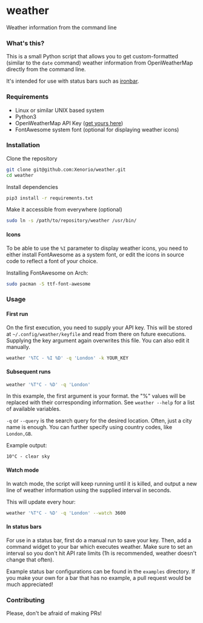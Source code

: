 # weather
Weather information from the command line

### What's this?
This is a small Python script that allows you to get custom-formatted (similar to the ``date`` command) weather information from OpenWeatherMap directly from the command line.

It's intended for use with status bars such as [ironbar](https://github.com/JakeStanger/ironbar).

### Requirements
- Linux or similar UNIX based system
- Python3
- OpenWeatherMap API Key ([get yours here](https://home.openweathermap.org/api_keys))
- FontAwesome system font (optional for displaying weather icons)

### Installation
Clone the repository

```bash
git clone git@github.com:Xenorio/weather.git
cd weather
```

Install dependencies

```bash
pip3 install -r requirements.txt
```

Make it accessible from everywhere (optional)

```bash
sudo ln -s /path/to/repository/weather /usr/bin/
```

#### Icons
To be able to use the ``%I`` parameter to display weather icons, you need to either install FontAwesome as a system font, or edit the icons in source code to reflect a font of your choice.

Installing FontAwesome on Arch:
```bash
sudo pacman -S ttf-font-awesome
```

### Usage

#### First run
On the first execution, you need to supply your API key. This will be stored at ``~/.config/weather/keyfile`` and read from there on future executions. Supplying the key argument again overwrites this file. You can also edit it manually.

```bash
weather '%TC - %I %D' -q 'London' -k YOUR_KEY
```

#### Subsequent runs
```bash
weather '%T°C - %D' -q 'London'
```

In this example, the first argument is your format. the "%" values will be replaced with their corresponding information. See ``weather --help`` for a list of available variables.

``-q`` or ``--query`` is the search query for the desired location. Often, just a city name is enough. You can further specify using country codes, like ``London,GB``.

Example output:
```
10°C - clear sky
```

#### Watch mode
In watch mode, the script will keep running until it is killed, and output a new line of weather information using the supplied interval in seconds.

This will update every hour:

```bash
weather '%T°C - %D' -q 'London' --watch 3600
```

#### In status bars
For use in a status bar, first do a manual run to save your key. Then, add a command widget to your bar which executes weather. Make sure to set an interval so you don't hit API rate limits (1h is recommended, weather doesn't change that often).

Example status bar configurations can be found in the ``examples`` directory. If you make your own for a bar that has no example, a pull request would be much appreciated!

### Contributing
Please, don't be afraid of making PRs! 
